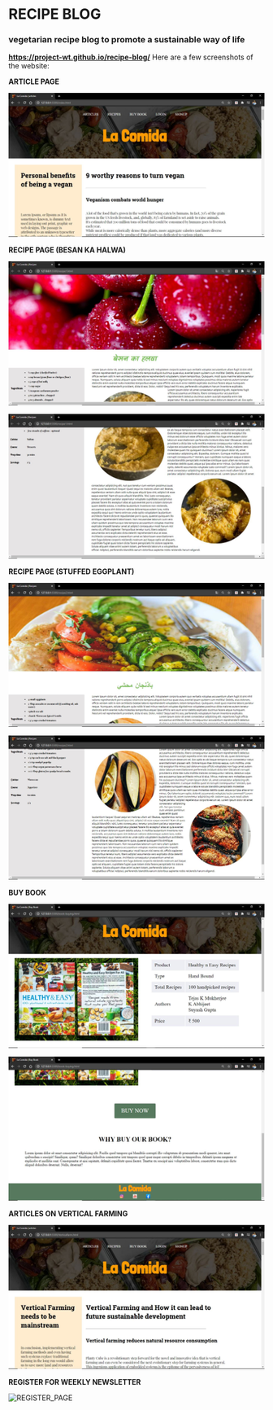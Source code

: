 # **RECIPE BLOG**
### vegetarian recipe blog to promote a sustainable way of life
**https://project-wt.github.io/recipe-blog/**
Here are a few screenshots of the website:

 **ARTICLE PAGE**
 
![ARTICLE_PAGE](Screenshots/article.JPG)


**RECIPE PAGE (BESAN KA HALWA)**

![RECIPE_PAGE](Screenshots/recipe1-1.JPG)



![RECIPE_PAGE](Screenshots/recipe1-2.JPG)


**RECIPE PAGE (STUFFED EGGPLANT)**

![RECIPE_PAGE](Screenshots/recipe2-1.JPG)



![RECIPE_PAGE](Screenshots/recipe2-2.JPG)


**BUY BOOK**

![BOOK_PAGE](Screenshots/buybook1.JPG)


![BOOK_PAGE](Screenshots/buybook2.JPG)


**ARTICLES ON VERTICAL FARMING**

![VERTICAL_PAGE](Screenshots/vertical.JPG)


**REGISTER FOR WEEKLY NEWSLETTER**

![REGISTER_PAGE](Screenshots/register.JPG)
